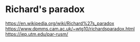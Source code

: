 # Richard's paradox

https://en.wikipedia.org/wiki/Richard%27s_paradox
https://www.dpmms.cam.ac.uk/~wtg10/richardsparadox.html
https://iep.utm.edu/par-rusm/
